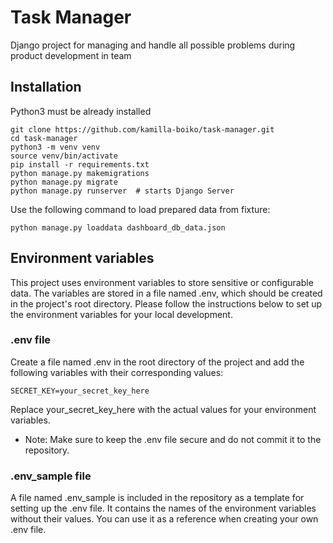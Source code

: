 # Task Manager

Django project for managing and handle all possible problems during product development in team

## Installation

Python3 must be already installed

```shell
git clone https://github.com/kamilla-boiko/task-manager.git
cd task-manager
python3 -m venv venv
source venv/bin/activate
pip install -r requirements.txt
python manage.py makemigrations
python manage.py migrate
python manage.py runserver  # starts Django Server
```

Use the following command to load prepared data from fixture:
  
`python manage.py loaddata dashboard_db_data.json`

## Environment variables

This project uses environment variables to store sensitive or configurable data. 
The variables are stored in a file named .env, which should be created in the 
project's root directory. 
Please follow the instructions below to set up the environment variables for your local development.

### .env file
Create a file named .env in the root directory of the project and add the following variables 
with their corresponding values:

```SECRET_KEY=your_secret_key_here```

Replace your_secret_key_here with the actual values for your environment variables.

* Note: Make sure to keep the .env file secure and do not commit it to the repository.

### .env_sample file
A file named .env_sample is included in the repository as a template for setting up the .env file. 
It contains the names of the environment variables without their values. 
You can use it as a reference when creating your own .env file.
